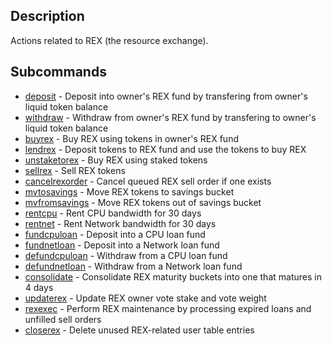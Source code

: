 ## Description

Actions related to REX (the resource exchange).

## Subcommands

- [deposit](system-rex-deposit) - Deposit into owner's REX fund by transfering from owner's liquid token balance
- [withdraw](system-rex-withdraw) - Withdraw from owner's REX fund by transfering to owner's liquid token balance
- [buyrex](system-rex-buyrex) - Buy REX using tokens in owner's REX fund
- [lendrex](system-rex-lendrex)  - Deposit tokens to REX fund and use the tokens to buy REX
- [unstaketorex](system-rex-unstaketorex) - Buy REX using staked tokens
- [sellrex](system-rex-sellrex) - Sell REX tokens
- [cancelrexorder](system-rex-cancelrexorder) - Cancel queued REX sell order if one exists
- [mvtosavings](system-rex-mvtosavings) - Move REX tokens to savings bucket
- [mvfromsavings](system-rex-mvfromsavings) - Move REX tokens out of savings bucket
- [rentcpu](system-rex-rentcpu) - Rent CPU bandwidth for 30 days
- [rentnet](system-rex-rentnet) - Rent Network bandwidth for 30 days
- [fundcpuloan](system-rex-fundcpuloan) - Deposit into a CPU loan fund
- [fundnetloan](system-rex-fundnetloan) - Deposit into a Network loan fund
- [defundcpuloan](system-rex-defundcpuloan) - Withdraw from a CPU loan fund
- [defundnetloan](system-rex-defundnetloan) - Withdraw from a Network loan fund
- [consolidate](system-rex-consolidate) - Consolidate REX maturity buckets into one that matures in 4 days
- [updaterex](system-rex-updaterex) - Update REX owner vote stake and vote weight
- [rexexec](system-rex-rexexec) - Perform REX maintenance by processing expired loans and unfilled sell orders
- [closerex](system-rex-closerex) - Delete unused REX-related user table entries
